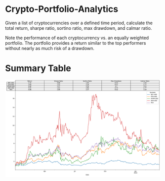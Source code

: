 # Crypto-Portfolio-Analytics

Given a list of cryptocurrencies over a defined time period, calculate the 
total return, sharpe ratio, sortino ratio, max drawdown, and calmar ratio.
  
Note the performance of each cryptocurrency vs. an equally weighted portfolio. The portfolio provides a return similar to the top 
performers without nearly as much risk of a drawdown. 
# Summary Table
![Summary Table](Summary_Table.png)
